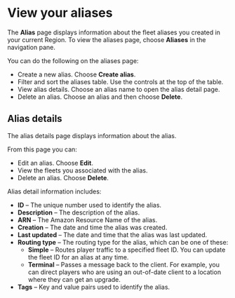 # View your aliases<a name="gamelift-console-aliases"></a>

The **Alias** page displays information about the fleet aliases you created in your current Region\. To view the aliases page, choose **Aliases** in the navigation pane\. 

You can do the following on the aliases page:
+ Create a new alias\. Choose **Create alias**\.
+ Filter and sort the aliases table\. Use the controls at the top of the table\.
+ View alias details\. Choose an alias name to open the alias detail page\.
+ Delete an alias\. Choose an alias and then choose **Delete**\.

## Alias details<a name="gamelift-console-aliases-detail"></a>

The alias details page displays information about the alias\. 

From this page you can: 
+ Edit an alias\. Choose **Edit**\.
+ View the fleets you associated with the alias\.
+ Delete an alias\. Choose **Delete**\.

Alias detail information includes: 
+ **ID** – The unique number used to identify the alias\.
+ **Description** – The description of the alias\.
+ **ARN** – The Amazon Resource Name of the alias\.
+ **Creation** – The date and time the alias was created\.
+ **Last updated** – The date and time that the alias was last updated\.
+ **Routing type** – The routing type for the alias, which can be one of these:
  + **Simple** – Routes player traffic to a specified fleet ID\. You can update the fleet ID for an alias at any time\.
  + **Terminal** – Passes a message back to the client\. For example, you can direct players who are using an out\-of\-date client to a location where they can get an upgrade\.
+ **Tags** – Key and value pairs used to identify the alias\.